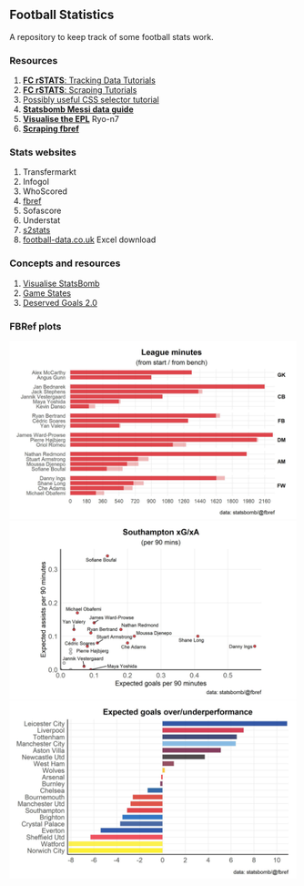 
## Football Statistics

A repository to keep track of some football stats work.

### Resources

1.  [**FC rSTATS**: Tracking Data
    Tutorials](https://github.com/FCrSTATS/TrackingDataTutorials)
2.  [**FC rSTATS**: Scraping
    Tutorials](https://github.com/FCrSTATS/ScrapingTutorials)
3.  [Possibly useful CSS selector tutorial](http://flukeout.github.io/)
4.  [**Statsbomb Messi data
    guide**](https://statsbomb.com/2019/07/messi-data-release-part-1-working-with-statsbomb-data-in-r/)
5.  [**Visualise the
    EPL**](https://ryo-n7.github.io/2019-11-21-visualize-EPL-part-1/)
    Ryo-n7
6.  [**Scraping
    fbref**](https://chmartin.github.io/2019/02/18/EPL-History-Scraping.html)

### Stats websites

1.  Transfermarkt
2.  Infogol
3.  WhoScored
4.  [fbref](https://fbref.com/)
5.  Sofascore
6.  Understat
7.  [s2stats](https://s2stats.home.blog/)
8.  [football-data.co.uk](https://www.football-data.co.uk/downloadm.php)
    Excel download

### Concepts and resources

1.  [Visualise
    StatsBomb](https://ryo-n7.github.io/2019-08-21-visualize-soccer-statsbomb-part-1/)
2.  [Game
    States](https://7500toholte.sbnation.com/platform/amp/2019/8/21/20812030/expected-villa-afc-bournemouth-game-states-responsible-analysis)
3.  [Deserved
    Goals 2.0](https://8yards8feet.wordpress.com/2019/09/07/deserved-goals-2-0/amp/)

### FBRef plots

![plot1](./images/plot1.jpg) ![plot2](./images/plot2.jpg)
![plot3](./images/plot3.jpg)
